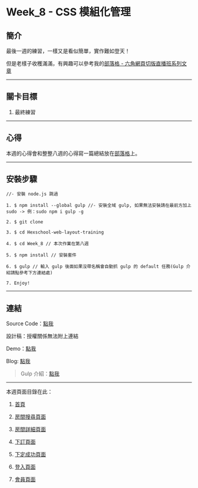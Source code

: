 # Week_8 - CSS 模組化管理

## 簡介

最後一週的練習，一樣又是看似簡單，實作難如登天！

但是老樣子收穫滿滿，有興趣可以參考我的[部落格 - 六角網頁切版直播班系列文章](https://rexhung0302.github.io/categories/Code/%E5%89%8D%E7%AB%AF/Hexschool-Web-Layout-Training-%E5%85%AD%E8%A7%92%E7%B6%B2%E9%A0%81%E5%88%87%E7%89%88%E7%9B%B4%E6%92%AD%E7%8F%AD/)

---

## 關卡目標

1. 最終練習

---

## 心得

本週的心得會和整整八週的心得寫一篇總結放在[部落格](https://rexhung0302.github.io/categories/Code/%E5%89%8D%E7%AB%AF/Hexschool-Web-Layout-Training-%E5%85%AD%E8%A7%92%E7%B6%B2%E9%A0%81%E5%88%87%E7%89%88%E7%9B%B4%E6%92%AD%E7%8F%AD/)上。

---

## 安裝步驟

```
//- 安裝 node.js 跳過

1. $ npm install --global gulp //- 安裝全域 gulp, 如果無法安裝請在最前方加上 sudo -> 例：sudo npm i gulp -g

2. $ git clone 

3. $ cd Hexschool-web-layout-training 

4. $ cd Week_8 // 本次作業在第八週

5. $ npm install // 安裝套件

6. $ gulp // 輸入 gulp 後面如果沒帶名稱會自動抓 gulp 的 default 任務(Gulp 介紹請點參考下方連結處)

7. Enjoy!

```

---

## 連結

Source Code：[點我](https://github.com/RexHung0302/Hexschool-web-layout-training/tree/master/Week_8)

設計稿：授權關係無法附上連結

Demo：[點我](https://rexhung0302.github.io/Hexschool-web-layout-training/Week_8/dist/index.html)

Blog: [點我](https://rexhung0302.github.io/2020/06/05/20200605/)

> Gulp 介紹：[點我](https://rexhung0302.github.io/2020/05/06/20200506/#more)

---

本週頁面目錄在此：

1. [首頁](https://rexhung0302.github.io/Hexschool-web-layout-training/Week_8/dist/index.html)

2. [房間搜尋頁面](https://rexhung0302.github.io/Hexschool-web-layout-training/Week_8/dist/result.html)

3. [房間詳細頁面](https://rexhung0302.github.io/Hexschool-web-layout-training/Week_8/dist/detail.html)

4. [下訂頁面](https://rexhung0302.github.io/Hexschool-web-layout-training/Week_8/dist/reserve.html)

5. [下定成功頁面](https://rexhung0302.github.io/Hexschool-web-layout-training/Week_8/dist/reserve-success.html)

6. [登入頁面](https://rexhung0302.github.io/Hexschool-web-layout-training/Week_8/dist/login.html)

6. [會員頁面](https://rexhung0302.github.io/Hexschool-web-layout-training/Week_8/dist/member.html)